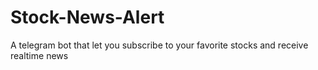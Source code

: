 # Stock-News-Alert
A telegram bot that let you subscribe to your favorite stocks and receive realtime news 
